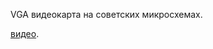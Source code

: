 VGA видеокарта на советских микросхемах.

[видео](https://www.youtube.com/watch?v=ARsF8WBOa3M&t=2s).

